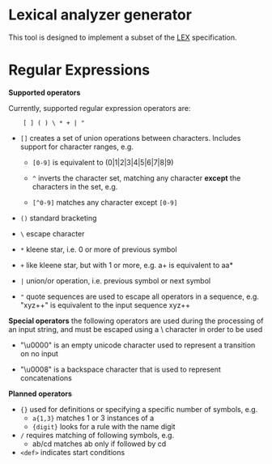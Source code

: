 # Lexical analyzer generator
This tool is designed to implement a subset of the [LEX](http://dinosaur.compilertools.net/lex/) specification.

# Regular Expressions
**Supported operators**

   Currently, supported regular expression operators are:
        
        [ ] ( ) \ * + | "
        
- ``[]`` creates a set of union operations between characters. Includes support for character ranges, e.g.
            
    - ``[0-9]`` is equivalent to (0|1|2|3|4|5|6|7|8|9)

    
    - ``^`` inverts the character set, matching any character **except** the characters in the set, e.g.
    - ``[^0-9]`` matches any character except ``[0-9]``
        
- ``()`` standard bracketing
        
- ``\``  escape character
        
- ``*``  kleene star, i.e. 0 or more of previous symbol
        
- ``+``  like kleene star, but with 1 or more, e.g. a+ is equivalent to aa*
        
- ``|``  union/or operation, i.e. previous symbol or next symbol

- ``"``  quote sequences are used to escape all operators in a sequence, e.g. "xyz++" is equivalent to the input sequence xyz++

**Special operators**
the following operators are used during the processing of an input string, and must be escaped using a \ character in order to be used

- "\u0000" is an empty unicode character used to represent a transition on no input

- "\u0008" is a backspace character that is used to represent concatenations

**Planned operators**
- ``{}`` used for definitions or specifying a specific number of symbols, e.g. 
    - ``a{1,3}`` matches 1 or 3 instances of a
    - ``{digit}`` looks for a rule with the name digit
- ``/`` requires matching of following symbols, e.g.
    - ab/cd matches ab only if followed by cd
- ``<def>`` indicates start conditions
